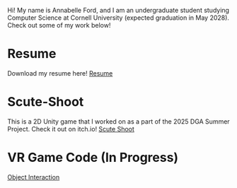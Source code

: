 Hi! My name is Annabelle Ford, and I am an undergraduate student studying Computer Science at Cornell University (expected graduation in May 2028). Check out some of my work below!

# Resume
Download my resume here!
[Resume](more-information/resume)

# Scute-Shoot
This is a 2D Unity game that I worked on as a part of the 2025 DGA Summer Project. Check it out on itch.io!
[Scute Shoot](https://dgacornell.itch.io/scute-shoot)

# VR Game Code (In Progress)
[Object Interaction](object-interaction)
